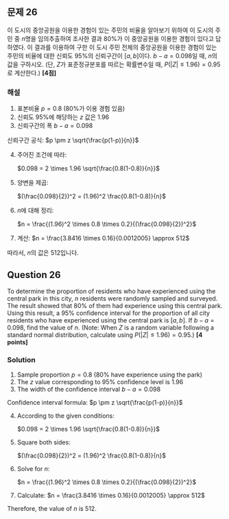 

## 문제 26
이 도시의 중앙공원을 이용한 경험이 있는 주민의 비율을 알아보기 위하여 이 도시의 주민 중 $n$명을 임의추출하여 조사한 결과 80%가 이 중앙공원을 이용한 경험이 있다고 답하였다. 이 결과를 이용하여 구한 이 도시 주민 전체의 중앙공원을 이용한 경험이 있는 주민의 비율에 대한 신뢰도 95%의 신뢰구간이 $[a, b]$이다. $b-a=0.098$일 때, $n$의 값을 구하시오. (단, $Z$가 표준정규분포를 따르는 확률변수일 때, $P(|Z| \leq 1.96)=0.95$로 계산한다.) **[4점]**

### 해설
1) 표본비율 $p = 0.8$ (80%가 이용 경험 있음)
2) 신뢰도 95%에 해당하는 $z$ 값은 1.96
3) 신뢰구간의 폭 $b-a = 0.098$

신뢰구간 공식: $p \pm z \sqrt{\frac{p(1-p)}{n}}$

4) 주어진 조건에 따라:

   $0.098 = 2 \times 1.96 \sqrt{\frac{0.8(1-0.8)}{n}}$

5) 양변을 제곱:

   $(\frac{0.098}{2})^2 = (1.96)^2 \frac{0.8(1-0.8)}{n}$

6) $n$에 대해 정리:

   $n = \frac{(1.96)^2 \times 0.8 \times 0.2}{(\frac{0.098}{2})^2}$

7) 계산:
   $n = \frac{3.8416 \times 0.16}{0.0012005} \approx 512$

따라서, $n$의 값은 512입니다.

## Question 26
To determine the proportion of residents who have experienced using the central park in this city, $n$ residents were randomly sampled and surveyed. The result showed that 80% of them had experience using this central park. Using this result, a 95% confidence interval for the proportion of all city residents who have experienced using the central park is $[a, b]$. If $b-a=0.098$, find the value of $n$. (Note: When $Z$ is a random variable following a standard normal distribution, calculate using $P(|Z| \leq 1.96)=0.95$.) **[4 points]**

### Solution
1) Sample proportion $p = 0.8$ (80% have experience using the park)
2) The $z$ value corresponding to 95% confidence level is 1.96
3) The width of the confidence interval $b-a = 0.098$

Confidence interval formula: $p \pm z \sqrt{\frac{p(1-p)}{n}}$

4) According to the given conditions:

   $0.098 = 2 \times 1.96 \sqrt{\frac{0.8(1-0.8)}{n}}$

5) Square both sides:

   $(\frac{0.098}{2})^2 = (1.96)^2 \frac{0.8(1-0.8)}{n}$

6) Solve for $n$:

   $n = \frac{(1.96)^2 \times 0.8 \times 0.2}{(\frac{0.098}{2})^2}$

7) Calculate:
   $n = \frac{3.8416 \times 0.16}{0.0012005} \approx 512$

Therefore, the value of $n$ is 512.